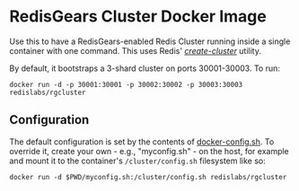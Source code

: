 # RedisGears Cluster Docker Image
Use this to have a RedisGears-enabled Redis Cluster running inside a single container with one command. This uses Redis' [_create-cluster_](https://github.com/antirez/redis/tree/unstable/utils/create-cluster) utility.

By default, it bootstraps a 3-shard cluster on ports 30001-30003. To run:

```
docker run -d -p 30001:30001 -p 30002:30002 -p 30003:30003 redislabs/rgcluster
```

## Configuration
The default configuration is set by the contents of [docker-config.sh](docker-config.sh). To override it, create your own - e.g., "myconfig.sh" - on the host, for example and mount it to the container's `/cluster/config.sh` filesystem like so:

```
docker run -d $PWD/myconfig.sh:/cluster/config.sh redislabs/rgcluster
```
